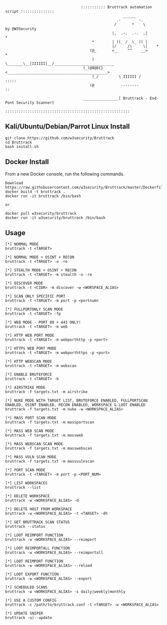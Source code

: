                                       ::::::::::: Bruttrack automation script ::::::::::::::: 
                                                         ______                                
                                                      .-        -.                             
                                                     /       *    \             by @W3Security
                                                    |,  .-.  .-.  ,|        *                  
                                           *        | )(_ /  \_ )( |                           
                                                    |/     /\     \|    *                      
                                          (@_       <__    ^^    __>         *                 
                                           ) \_______\__|IIIIII|__/___________________________
                                       (_)@8@8{}<_____________________________________________>
                                           )_/         \ IIIIII /                    :::::     
                                          (@            --------                        ::     

                                       ________________[ Bruttrack - End-Pont Security Scanner]
                                       ::::::::::::::::::::::::::::::::::::::::::::::::::::::::



## Kali/Ubuntu/Debian/Parrot Linux Install
```
git clone https://github.com/w3security/Bruttrack
cd Bruttrack 
bash install.sh
```

## Docker Install
From a new Docker console, run the following commands.
```
Download https://raw.githubusercontent.com/w3security/Bruttrack/master/Dockerfile
docker build -t bruttrack . 
docker run -it bruttrack /bin/bash

or 

docker pull w3security/bruttrack
docker run -it w3security/bruttrack /bin/bash
```

## Usage
```
[*] NORMAL MODE
bruttrack -t <TARGET>

[*] NORMAL MODE + OSINT + RECON
bruttrack -t <TARGET> -o -re

[*] STEALTH MODE + OSINT + RECON
bruttrack -t <TARGET> -m stealth -o -re

[*] DISCOVER MODE
bruttrack -t <CIDR> -m discover -w <WORSPACE_ALIAS>

[*] SCAN ONLY SPECIFIC PORT
bruttrack -t <TARGET> -m port -p <portnum>

[*] FULLPORTONLY SCAN MODE
bruttrack -t <TARGET> -fp

[*] WEB MODE - PORT 80 + 443 ONLY!
bruttrack -t <TARGET> -m web

[*] HTTP WEB PORT MODE
bruttrack -t <TARGET> -m webporthttp -p <port>

[*] HTTPS WEB PORT MODE
bruttrack -t <TARGET> -m webporthttps -p <port>

[*] HTTP WEBSCAN MODE
bruttrack -t <TARGET> -m webscan 

[*] ENABLE BRUTEFORCE
bruttrack -t <TARGET> -b

[*] AIRSTRIKE MODE
bruttrack -f targets.txt -m airstrike

[*] NUKE MODE WITH TARGET LIST, BRUTEFORCE ENABLED, FULLPORTSCAN ENABLED, OSINT ENABLED, RECON ENABLED, WORKSPACE & LOOT ENABLED
bruttrack -f targets.txt -m nuke -w <WORKSPACE_ALIAS>

[*] MASS PORT SCAN MODE
bruttrack -f targets.txt -m massportscan

[*] MASS WEB SCAN MODE
bruttrack -f targets.txt -m massweb

[*] MASS WEBSCAN SCAN MODE
bruttrack -f targets.txt -m masswebscan

[*] MASS VULN SCAN MODE
bruttrack -f targets.txt -m massvulnscan

[*] PORT SCAN MODE
bruttrack -t <TARGET> -m port -p <PORT_NUM>

[*] LIST WORKSPACES
bruttrack --list

[*] DELETE WORKSPACE
bruttrack -w <WORKSPACE_ALIAS> -d

[*] DELETE HOST FROM WORKSPACE
bruttrack -w <WORKSPACE_ALIAS> -t <TARGET> -dh

[*] GET BRUTTRACK SCAN STATUS
bruttrack --status

[*] LOOT REIMPORT FUNCTION
bruttrack -w <WORKSPACE_ALIAS> --reimport

[*] LOOT REIMPORTALL FUNCTION
bruttrack -w <WORKSPACE_ALIAS> --reimportall

[*] LOOT REIMPORT FUNCTION
bruttrack -w <WORKSPACE_ALIAS> --reload

[*] LOOT EXPORT FUNCTION
bruttrack -w <WORKSPACE_ALIAS> --export

[*] SCHEDULED SCANS
bruttrack -w <WORKSPACE_ALIAS> -s daily|weekly|monthly

[*] USE A CUSTOM CONFIG
bruttrack -c /path/to/bruttrack.conf -t <TARGET> -w <WORKSPACE_ALIAS>

[*] UPDATE SNIPER
bruttrack -u|--update
```
